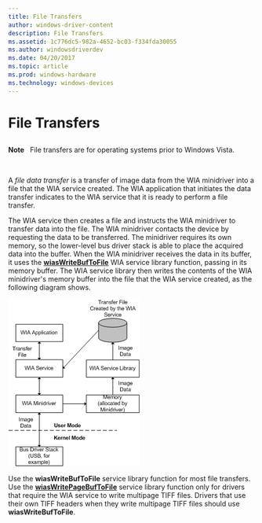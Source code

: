 ```yaml
---
title: File Transfers
author: windows-driver-content
description: File Transfers
ms.assetid: 1c776dc5-982a-4652-bc03-f334fda30055
ms.author: windowsdriverdev
ms.date: 04/20/2017
ms.topic: article
ms.prod: windows-hardware
ms.technology: windows-devices
---
```


# File Transfers


## <a href="" id="ddk-file-transfers-si"></a>


**Note**   File transfers are for operating systems prior to Windows Vista.

 

A *file data transfer* is a transfer of image data from the WIA minidriver into a file that the WIA service created. The WIA application that initiates the data transfer indicates to the WIA service that it is ready to perform a file transfer.

The WIA service then creates a file and instructs the WIA minidriver to transfer data into the file. The WIA minidriver contacts the device by requesting the data to be transferred. The minidriver requires its own memory, so the lower-level bus driver stack is able to place the acquired data into the buffer. When the WIA minidriver receives the data in its buffer, it uses the [**wiasWriteBufToFile**](https://msdn.microsoft.com/library/windows/hardware/ff549473) WIA service library function, passing in its memory buffer. The WIA service library then writes the contents of the WIA minidriver's memory buffer into the file that the WIA service created, as the following diagram shows.

![diagram illustrating a wia driver file data transfer](images/wia-imagedatafile.png)

Use the **wiasWriteBufToFile** service library function for most file transfers. Use the [**wiasWritePageBufToFile**](https://msdn.microsoft.com/library/windows/hardware/ff549484) service library function only for drivers that require the WIA service to write multipage TIFF files. Drivers that use their own TIFF headers when they write multipage TIFF files should use **wiasWriteBufToFile**.

 

 




